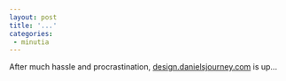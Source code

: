 ```yaml
---
layout: post
title: '...'
categories:
 - minutia
---
```


After much hassle and procrastination, <a href="http://design.danielsjourney.com">design.danielsjourney.com</a> is up...

